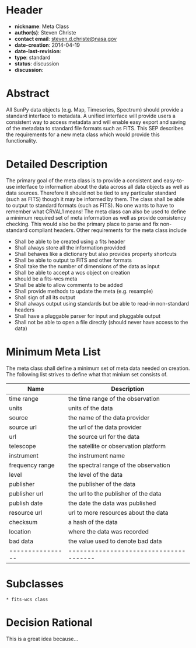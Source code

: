 # Header
* **nickname**: Meta Class
* **author(s)**: Steven Christe
* **contact email**: steven.d.christe@nasa.gov
* **date-creation**: 2014-04-19
* **date-last-revision**:
* **type**: standard
* **status**: discussion
* **discussion**:

# Abstract
All SunPy data objects (e.g. Map, Timeseries, Spectrum) should provide a
standard interface to metadata. A unified interface will provide users a
consistent way to access metadata and will enable easy export and saving of
the metadata to standard file formats such as FITS. This SEP describes the
requirements for a new meta class which would provide this functionality.

# Detailed Description

The primary goal of the meta class is to provide a consistent and easy-to-use
interface to information about the data across all data objects as well as data
sources. Therefore it should not be tied to any particular standard (such as
FITS) though it may be informed by them. The class shall be able to output to
standard formats (such as FITS). No one wants to have to remember what CRVAL1
means! The meta class can also be used to define a minimum required set of meta
information as well as provide consistency checking. This would also be the
primary place to parse and fix non-standard compliant headers. Other
requirements for the meta class include

  * Shall be able to be created using a fits header
  * Shall always store all the information provided
  * Shall behaves like a dictionary but also provides property shortcuts
  * Shall be able to output to FITS and other formats
  * Shall take the the number of dimensions of the data as input
  * Shall be able to accept a wcs object on creation
  * should be a fits-wcs meta
  * Shall be able to allow comments to be added
  * Shall provide methods to update the meta (e.g. resample)
  * Shall sign of all its output
  * Shall always output using standards but be able to read-in non-standard headers
  * Shall have a pluggable parser for input and pluggable output
  * Shall not be able to open a file directly (should never have access to the data)

# Minimum Meta List

The meta class shall define a minimum set of meta data needed on creation. The
following list strives to define what that minium set consists of.

Name            | Description                          |
----------------| -------------------------------------|
time range      | the time range of the observation    |
units           | units of the data                    |
source          | the name of the data provider        |
source url      | the url of the data provider         |
url             | the source url for the data          |
telescope       | the satellite or observation platform|
instrument      | the instrument name                  |
frequency range | the spectral range of the observation|
level           | the level of the data                |
publisher       | the publisher of the data            |
publisher url   | the url to the publisher of the data |
publish date    | the date the data was published      |
resource url    | url to more resources about the data |
checksum        | a hash of the data                   |
location        | where the data was recorded          |
bad data        | the value used to denote bad data    |
----------------|--------------------------------------|

# Subclasses

    * fits-wcs class

# Decision Rational
This is a great idea because...
